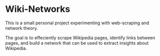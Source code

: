 # Wiki-Networks

This is a small personal project experimenting with web-scraping and network theory.

The goal is to effeciently scrape Wikipedia pages, identify links between pages, and build a network that can be used to extract insights about Wikipedia.
